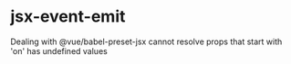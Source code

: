 # jsx-event-emit
Dealing with @vue/babel-preset-jsx cannot resolve props that start with 'on' has undefined values
